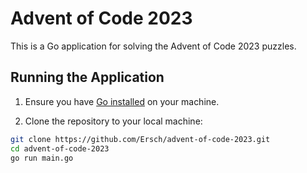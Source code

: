 # Advent of Code 2023

This is a Go application for solving the Advent of Code 2023 puzzles.

## Running the Application

1. Ensure you have [Go installed](https://golang.org/doc/install) on your machine.

2. Clone the repository to your local machine:

```bash
git clone https://github.com/Ersch/advent-of-code-2023.git
cd advent-of-code-2023
go run main.go
```